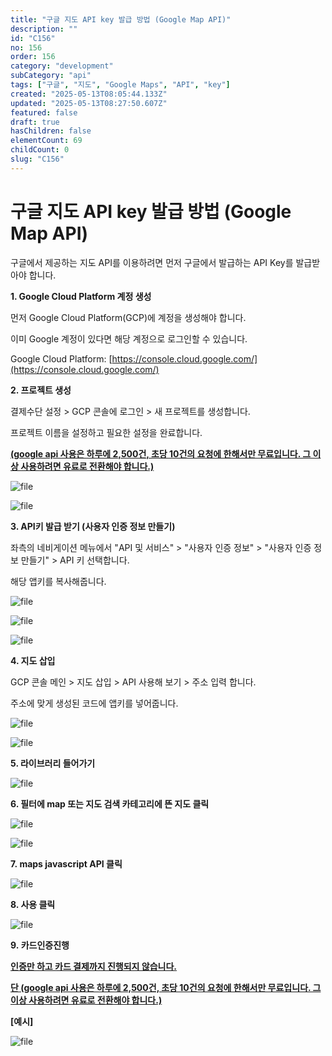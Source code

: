 ```yaml
---
title: "구글 지도 API key 발급 방법 (Google Map API)"
description: ""
id: "C156"
no: 156
order: 156
category: "development"
subCategory: "api"
tags: ["구글", "지도", "Google Maps", "API", "key"]
created: "2025-05-13T08:05:44.133Z"
updated: "2025-05-13T08:27:50.607Z"
featured: false
draft: true
hasChildren: false
elementCount: 69
childCount: 0
slug: "C156"
---
```


# 구글 지도 API key 발급 방법 (Google Map API)



구글에서 제공하는 지도 API를 이용하려면 먼저 구글에서 발급하는 API Key를 발급받아야 합니다. 



**1. Google Cloud Platform 계정 생성**

먼저 Google Cloud Platform(GCP)에 계정을 생성해야 합니다. 

이미 Google 계정이 있다면 해당 계정으로 로그인할 수 있습니다.

Google Cloud Platform: [https://console.cloud.google.com/](https://console.cloud.google.com/)



**2. 프로젝트 생성** 

결제수단 설정 > GCP 콘솔에 로그인 > 새 프로젝트를 생성합니다. 

프로젝트 이름을 설정하고 필요한 설정을 완료합니다.

<u>**(google api 사용은 하루에 2,500건, 초당 10건의 요청에 한해서만 무료입니다. 그 이상 사용하려면 유료로 전환해야 합니다.)**</u>

![file](/images/5a5fe21bcbabe36f3b37227125d989b2.jpg)

![file](/images/62b472f582087965190a3eec7c74200d.jpg)



**3. API키 발급 받기 (사용자 인증 정보 만들기)** 

좌측의 네비게이션 메뉴에서 "API 및 서비스" > "사용자 인증 정보" > "사용자 인증 정보 만들기" > API 키 선택합니다. 

해당 앱키를 복사해줍니다.



![file](/images/d4472bb1ccfe7b199d815455aad90166.jpg)



![file](/images/f75f4ca67c1af8012c0e48330ad290e1.jpg)



![file](/images/4b4b389cb67585a29279881e4a39d6ee.jpg)



**4. 지도 삽입**

GCP 콘솔 메인 > 지도 삽입 > API 사용해 보기 > 주소 입력 합니다.

주소에 맞게 생성된 코드에 앱키를 넣어줍니다.



![file](/images/9524cfb2f1d473191c5bd712c8e2c9bc.jpg)



![file](/images/942904077a05aca8c53db84bd797ebf7.jpg)



**5. 라이브러리 들어가기**

![file](/images/8baf90c028f9bc5ee3afdf478ae0f5fa.jpg)



**6. 필터에 map 또는 지도 검색 카테고리에 뜬 지도 클릭**

![file](/images/9133061a11a1c138c270a9c9662ad3dc.jpg)

![file](/images/0739e7a7d76ebbabc0fc39173c60ceee.jpg)



**7. maps javascript API 클릭**

![file](/images/1458619bb287b0f576cef53b31bf23b0.jpg)



**8. 사용 클릭**

![file](/images/8db64601a26f5e5215f15fdfd344c03b.jpg)



**9. 카드인증진행**

<u>**인증만 하고 카드 결제까지 진행되지 않습니다.**</u>

<u>**단 (google api 사용은 하루에 2,500건, 초당 10건의 요청에 한해서만 무료입니다. 그 이상 사용하려면 유료로 전환해야 합니다.)**</u>



**[예시]**

![file](/images/2d0820ca2b4f02ff1172e7adf91585b6.jpg)
